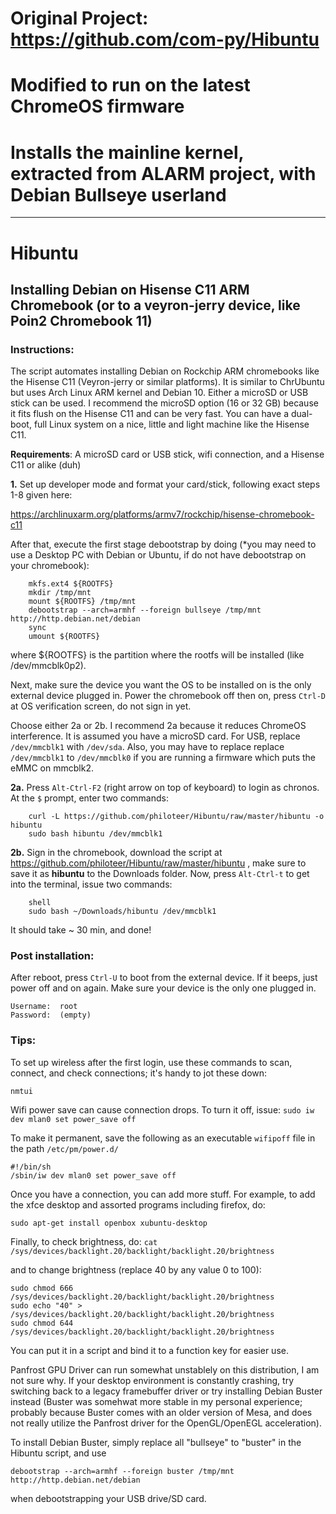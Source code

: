 # Original Project: https://github.com/com-py/Hibuntu
# Modified to run on the latest ChromeOS firmware
# Installs the mainline kernel, extracted from ALARM project, with Debian Bullseye userland
-----------------------------------------------------------------------------------------------------------------------
# Hibuntu
## Installing Debian on Hisense C11 ARM Chromebook (or to a veyron-jerry device, like Poin2 Chromebook 11)
### Instructions:

The script automates installing Debian on Rockchip ARM chromebooks like the Hisense C11 (Veyron-jerry or similar platforms).
It is similar to ChrUbuntu but uses Arch Linux ARM kernel and Debian 10.
Either a microSD or USB stick can be used. I recommend the microSD option (16 or 32 GB)
because it fits flush on the Hisense C11 and can be very fast. You can have a dual-boot, full Linux
system on a nice, little and light machine like the Hisense C11.

**Requirements**: A microSD card or USB stick, wifi connection, and a Hisense C11 or alike (duh)

**1.** 	Set up developer mode and format your card/stick, following exact steps 1-8 given here:
  	
https://archlinuxarm.org/platforms/armv7/rockchip/hisense-chromebook-c11
	
After that, execute the first stage debootstrap by doing (*you may need to use a Desktop PC with Debian or Ubuntu, if do not have debootstrap on your chromebook):
```
	mkfs.ext4 ${ROOTFS}
	mkdir /tmp/mnt
	mount ${ROOTFS} /tmp/mnt
	debootstrap --arch=armhf --foreign bullseye /tmp/mnt http://http.debian.net/debian
	sync
	umount ${ROOTFS}
```
where ${ROOTFS} is the partition where the  rootfs will be installed (like /dev/mmcblk0p2).

Next, make sure the device you want the OS to be installed on is the only external device plugged in.
Power the chromebook off then on, press `Ctrl-D` at OS verification screen, do not sign in yet.

Choose either 2a or 2b. I recommend 2a because it reduces ChromeOS interference.
It is assumed you have a microSD card. For USB, replace `/dev/mmcblk1` with `/dev/sda`. Also, you may have to replace replace `/dev/mmcblk1` to `/dev/mmcblk0` if you are running a firmware which puts the eMMC on mmcblk2.

**2a.**	Press `Alt-Ctrl-F2` (right arrow on top of keyboard) to login as chronos.
	At the `$` prompt, enter two commands:
```
	curl -L https://github.com/philoteer/Hibuntu/raw/master/hibuntu -o hibuntu
	sudo bash hibuntu /dev/mmcblk1
```
**2b.** Sign in the chromebook, download the script at https://github.com/philoteer/Hibuntu/raw/master/hibuntu ,
	make sure to save it as **hibuntu** to the Downloads folder.
	Now, press `Alt-Ctrl-t` to get into the terminal, issue two commands:
```
	shell
	sudo bash ~/Downloads/hibuntu /dev/mmcblk1
```
It should take ~ 30 min, and done!

### Post installation:

After reboot, press `Ctrl-U` to boot from the external device. 
If it beeps, just power off and on again. Make sure your device is the only one plugged in.
```
Username:  root
Password:  (empty)
```

### Tips:
To set up wireless after the first login, use these commands to scan, connect, 
and check connections; it's handy to jot these down:
```
nmtui
```
Wifi power save can cause connection drops. To turn it off, issue:
`sudo iw dev mlan0 set power_save off`

To make it permanent, save the following as an executable `wifipoff` file in the path `/etc/pm/power.d/`
```
#!/bin/sh
/sbin/iw dev mlan0 set power_save off
```
Once you have a connection, you can add more stuff. 
For example, to add the xfce desktop and assorted programs including firefox, do:
```
sudo apt-get install openbox xubuntu-desktop
```
Finally, to check brightness, do:
`cat /sys/devices/backlight.20/backlight/backlight.20/brightness`

and to change brightness (replace 40 by any value 0 to 100):
```
sudo chmod 666 /sys/devices/backlight.20/backlight/backlight.20/brightness
sudo echo "40" > /sys/devices/backlight.20/backlight/backlight.20/brightness
sudo chmod 644 /sys/devices/backlight.20/backlight/backlight.20/brightness
```
You can put it in a script and bind it to a function key for easier use.

Panfrost GPU Driver can run somewhat unstablely on this distribution, I am not sure why. If your desktop environment is constantly crashing, try switching back to a legacy framebuffer driver or try installing Debian Buster instead (Buster was somehwat more stable in my personal experience; probably because Buster comes with an older version of Mesa, and does not really utilize the Panfrost driver for the OpenGL/OpenEGL acceleration). 

To install Debian Buster, simply replace all "bullseye" to "buster" in the Hibuntu script, and use 
```
debootstrap --arch=armhf --foreign buster /tmp/mnt http://http.debian.net/debian
```
when debootstrapping your USB drive/SD card.
